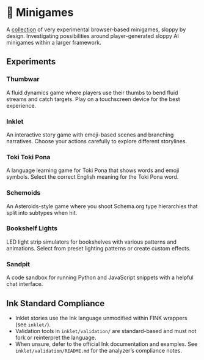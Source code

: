 # 🐥 Minigames

A [collection](https://danbri.github.io/glitchcan-minigam/) of very experimental browser-based minigames, sloppy by design. Investigating possibilities around player-generated sloppy AI minigames within a larger framework.

## Experiments

### Thumbwar
A fluid dynamics game where players use their thumbs to bend fluid streams and catch targets. Play on a touchscreen device for the best experience.

### Inklet
An interactive story game with emoji-based scenes and branching narratives. Choose your actions carefully to explore different storylines.

### Toki Toki Pona
A language learning game for Toki Pona that shows words and emoji symbols. Select the correct English meaning for the Toki Pona word.

### Schemoids
An Asteroids-style game where you shoot Schema.org type hierarchies that split into subtypes when hit.

### Bookshelf Lights
LED light strip simulators for bookshelves with various patterns and animations. Select from preset lighting patterns or create custom effects.

### Sandpit
A code sandbox for running Python and JavaScript snippets with a helpful chat interface.

## Ink Standard Compliance

- Inklet stories use the Ink language unmodified within FINK wrappers (see `inklet/`).
- Validation tools in `inklet/validation/` are standard-based and must not fork or reinterpret the language.
- When unsure, defer to the official Ink documentation and examples. See `inklet/validation/README.md` for the analyzer’s compliance notes.
